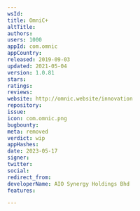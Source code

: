 ```yaml
---
wsId: 
title: OmniC+
altTitle: 
authors: 
users: 1000
appId: com.omnic
appCountry: 
released: 2019-09-03
updated: 2021-05-04
version: 1.0.81
stars: 
ratings: 
reviews: 
website: http://omnic.website/innovation
repository: 
issue: 
icon: com.omnic.png
bugbounty: 
meta: removed
verdict: wip
appHashes: 
date: 2023-05-17
signer: 
twitter: 
social: 
redirect_from: 
developerName: AIO Synergy Holdings Bhd
features: 

---
```


